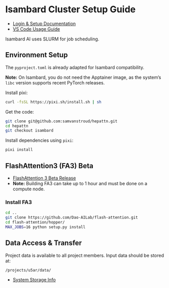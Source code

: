 # Isambard Cluster Setup Guide

- [Login & Setup Documentation](https://docs.isambard.ac.uk/user-documentation/getting_started/)
- [VS Code Usage Guide](https://docs.isambard.ac.uk/user-documentation/guides/vscode/)

Isambard AI uses SLURM for job scheduling.


## Environment Setup

The `pyproject.toml` is already adapted for Isambard compatibility.

**Note:** On Isambard, you do not need the Apptainer image, as the system’s `libc` version supports recent PyTorch releases.

Install pixi:

```bash
curl -fsSL https://pixi.sh/install.sh | sh
```

Get the code:

```bash
git clone git@github.com:samvanstroud/hepattn.git
cd hepattn
git checkout isambard
```

Install dependencies using `pixi`:

```bash
pixi install
```


## FlashAttention3 (FA3) Beta

- [FlashAttention 3 Beta Release](https://github.com/Dao-AILab/flash-attention?tab=readme-ov-file#flashattention-3-beta-release)
- **Note:** Building FA3 can take up to 1 hour and must be done on a compute node.

### Install FA3

```bash
cd ..
git clone https://github.com/Dao-AILab/flash-attention.git
cd flash-attention/hopper/
MAX_JOBS=16 python setup.py install
```


## Data Access & Transfer

Project data is available to all project members. Input data should be stored at:

```
/projects/u5ar/data/
```

- [System Storage Info](https://docs.isambard.ac.uk/user-documentation/information/system-storage/)
